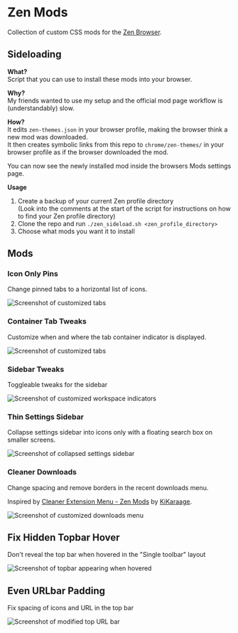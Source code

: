 # Zen Mods

Collection of custom CSS mods for the [Zen Browser](https://zen-browser.app/).

## Sideloading

**What?**\
Script that you can use to install these mods into your browser.

**Why?**\
My friends wanted to use my setup and the official mod page workflow is (understandably) slow.

**How?**\
It edits `zen-themes.json` in your browser profile, making the browser think a new mod was downloaded.\
It then creates symbolic links from this repo to `chrome/zen-themes/` in your browser profile as if the browser downloaded the mod.

You can now see the newly installed mod inside the browsers Mods settings page.

**Usage**

1. Create a backup of your current Zen profile directory\
   (Look into the comments at the start of the script for instructions on how to find your Zen profile directory)
2. Clone the repo and run `./zen_sideload.sh <zen_profile_directory>`
3. Choose what mods you want it to install

## Mods

### Icon Only Pins

Change pinned tabs to a horizontal list of icons.

![Screenshot of customized tabs](https://raw.githubusercontent.com/MihkelMK/zen-mods/refs/heads/main/icon_only_pins/image.png)

### Container Tab Tweaks

Customize when and where the tab container indicator is displayed.

![Screenshot of customized tabs](https://raw.githubusercontent.com/MihkelMK/zen-mods/refs/heads/main/container_tab_tweaks/image.png)

### Sidebar Tweaks

Toggleable tweaks for the sidebar

![Screenshot of customized workspace indicators](https://raw.githubusercontent.com/MihkelMK/zen-mods/refs/heads/main/sidebar_tweaks/image.png)

### Thin Settings Sidebar

Collapse settings sidebar into icons only with a floating search box on smaller screens.

![Screenshot of collapsed settings sidebar](https://raw.githubusercontent.com/MihkelMK/zen-mods/refs/heads/main/thin_settings_sidebar/image.png)

### Cleaner Downloads

Change spacing and remove borders in the recent downloads menu.

Inspired by [Cleaner Extension Menu - Zen Mods](https://zen-browser.app/mods/1e86cf37-a127-4f24-b919-d265b5ce29a0/) by [KiKaraage](https://github.com/KiKaraage).

![Screenshot of customized downloads menu](https://raw.githubusercontent.com/MihkelMK/zen-mods/refs/heads/main/cleaner_downloads/image.png)

## Fix Hidden Topbar Hover

Don't reveal the top bar when hovered in the "Single toolbar" layout

![Screenshot of topbar appearing when hovered](https://raw.githubusercontent.com/MihkelMK/zen-mods/refs/heads/main/fix_hidden_topbar_hover/image.png)

## Even URLbar Padding

Fix spacing of icons and URL in the top bar

![Screenshot of modified top URL bar](https://raw.githubusercontent.com/MihkelMK/zen-mods/refs/heads/main/even_urlbar_padding/image.png)
